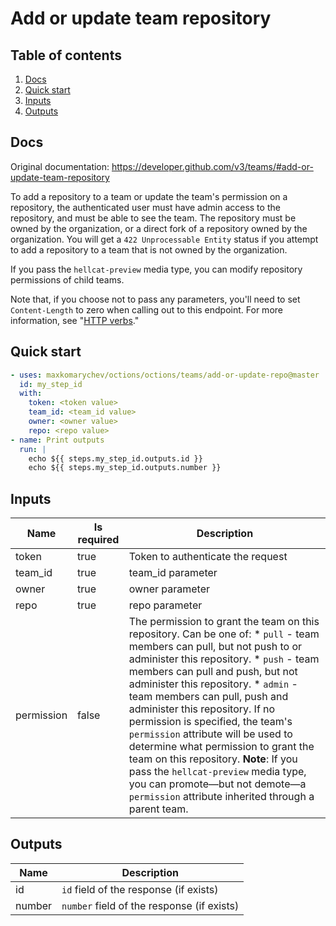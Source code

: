 # Add or update team repository

## Table of contents

1. [Docs](#docs)
1. [Quick start](#quick-start)
1. [Inputs](#inputs)
1. [Outputs](#outputs)

<a name="quick-start" ></a>
## Docs

Original documentation: https://developer.github.com/v3/teams/#add-or-update-team-repository

To add a repository to a team or update the team's permission on a repository, the authenticated user must have admin access to the repository, and must be able to see the team. The repository must be owned by the organization, or a direct fork of a repository owned by the organization. You will get a `422 Unprocessable Entity` status if you attempt to add a repository to a team that is not owned by the organization.

If you pass the `hellcat-preview` media type, you can modify repository permissions of child teams.

Note that, if you choose not to pass any parameters, you'll need to set `Content-Length` to zero when calling out to this endpoint. For more information, see "[HTTP verbs](https://developer.github.com/v3/#http-verbs)."


<a name="quick start" ></a>
## Quick start

```yaml
- uses: maxkomarychev/octions/octions/teams/add-or-update-repo@master
  id: my_step_id
  with:
    token: <token value>
    team_id: <team_id value>
    owner: <owner value>
    repo: <repo value>
- name: Print outputs
  run: |
    echo ${{ steps.my_step_id.outputs.id }}
    echo ${{ steps.my_step_id.outputs.number }}
```


<a name="inputs" ></a>
## Inputs

| Name | Is required | Description |
|---|---|---|
|token|true|Token to authenticate the request
|team_id|true|team_id parameter
|owner|true|owner parameter
|repo|true|repo parameter
|permission|false|The permission to grant the team on this repository. Can be one of:   \* `pull` - team members can pull, but not push to or administer this repository.   \* `push` - team members can pull and push, but not administer this repository.   \* `admin` - team members can pull, push and administer this repository.      If no permission is specified, the team's `permission` attribute will be used to determine what permission to grant the team on this repository.   **Note**: If you pass the `hellcat-preview` media type, you can promote—but not demote—a `permission` attribute inherited through a parent team.

<a name="outputs" ></a>
## Outputs

| Name | Description |
|---|---|
|id|`id` field of the response (if exists)|
|number|`number` field of the response (if exists)|

